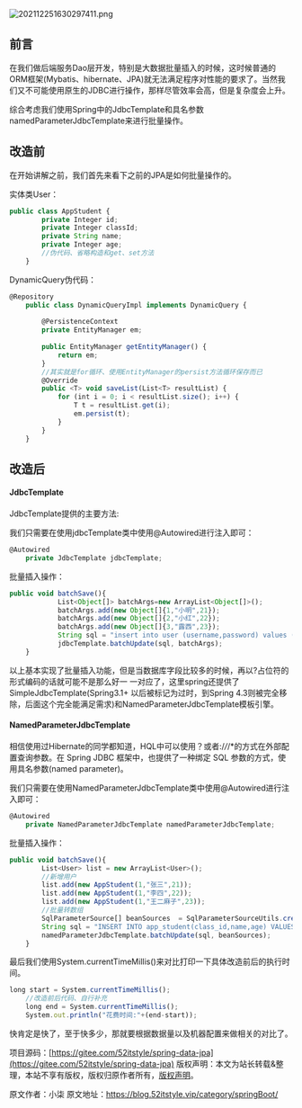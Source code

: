 


![202112251630297411.png](https://gitee.com/hezhiyuan007/java-study/raw/master/images/SpringBoot4/cb2d4610-d358-42ba-a3a6-c4b0d40b3805.png)

## 前言

在我们做后端服务Dao层开发，特别是大数据批量插入的时候，这时候普通的ORM框架(Mybatis、hibernate、JPA)就无法满足程序对性能的要求了。当然我们又不可能使用原生的JDBC进行操作，那样尽管效率会高，但是复杂度会上升。

综合考虑我们使用Spring中的JdbcTemplate和具名参数namedParameterJdbcTemplate来进行批量操作。

## 改造前

在开始讲解之前，我们首先来看下之前的JPA是如何批量操作的。

实体类User：

```js 
public class AppStudent {
        private Integer id;
        private Integer classId;
        private String name;
        private Integer age;
        //伪代码、省略构造和get、set方法
    }
```

DynamicQuery伪代码：


```js 
@Repository
    public class DynamicQueryImpl implements DynamicQuery {
    
        @PersistenceContext
        private EntityManager em;
    
        public EntityManager getEntityManager() {
            return em;
        }
        //其实就是for循环、使用EntityManager的persist方法循环保存而已
        @Override
        public <T> void saveList(List<T> resultList) {
            for (int i = 0; i < resultList.size(); i++) {
                T t = resultList.get(i);
                em.persist(t);
            }
        }
    }
```

## 改造后

#### JdbcTemplate

JdbcTemplate提供的主要方法:

我们只需要在使用jdbcTemplate类中使用@Autowired进行注入即可：

```js 
@Autowired
    private JdbcTemplate jdbcTemplate;
```

批量插入操作：


```js 
public void batchSave(){
            List<Object[]> batchArgs=new ArrayList<Object[]>();
            batchArgs.add(new Object[]{1,"小明",21});
            batchArgs.add(new Object[]{2,"小红",22});
            batchArgs.add(new Object[]{3,"露西",23});
            String sql = "insert into user (username,password) values (?,?)";
            jdbcTemplate.batchUpdate(sql, batchArgs);
    }
```

以上基本实现了批量插入功能，但是当数据库字段比较多的时候，再以?占位符的形式编码的话就可能不是那么好一 一对应了，这里spring还提供了SimpleJdbcTemplate(Spring3.1+ 以后被标记为过时，到Spring 4.3则被完全移除，后面这个完全能满足需求)和NamedParameterJdbcTemplate模板引擎。

#### NamedParameterJdbcTemplate

相信使用过Hibernate的同学都知道，HQL中可以使用？或者:/*/*/*的方式在外部配置查询参数。在 Spring JDBC 框架中，也提供了一种绑定 SQL 参数的方式，使用具名参数(named parameter)。

我们只需要在使用NamedParameterJdbcTemplate类中使用@Autowired进行注入即可：

```js 
@Autowired
    private NamedParameterJdbcTemplate namedParameterJdbcTemplate;
```

批量插入操作：


```js 
public void batchSave(){
        List<User> list = new ArrayList<User>();
        //新增用户
        list.add(new AppStudent(1,"张三",21));
        list.add(new AppStudent(1,"李四",22));
        list.add(new AppStudent(1,"王二麻子",23));
        //批量转数组
        SqlParameterSource[] beanSources  = SqlParameterSourceUtils.createBatch(list.toArray());
        String sql = "INSERT INTO app_student(class_id,name,age) VALUES (:classId,:name,:age)";
        namedParameterJdbcTemplate.batchUpdate(sql, beanSources);
    }
```

最后我们使用System.currentTimeMillis()来对比打印一下具体改造前后的执行时间。


```js 
long start = System.currentTimeMillis();
    //改造前后代码、自行补充
    long end = System.currentTimeMillis();
    System.out.println("花费时间:"+(end-start));
```

快肯定是快了，至于快多少，那就要根据数据量以及机器配置来做相关的对比了。

项目源码：[https://gitee.com/52itstyle/spring-data-jpa](https://gitee.com/52itstyle/spring-data-jpa)
版权声明：本文为站长转载&整理，本站不享有版权，版权归原作者所有，[版权声明](https://gitee.com/hezhiyuan007/java-notes/raw/master/disclaimer.md)。




原文作者：小柒 原文地址：https://blog.52itstyle.vip/category/springBoot/